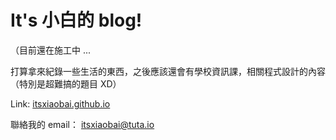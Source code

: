 # It's 小白的 blog!

（目前還在施工中 ...

打算拿來紀錄一些生活的東西，之後應該還會有學校資訊課，相關程式設計的內容（特別是超難搞的題目 XD）

Link: [itsxiaobai.github.io](itsxiaobai.github.io)

聯絡我的 email： itsxiaobai@tuta.io

